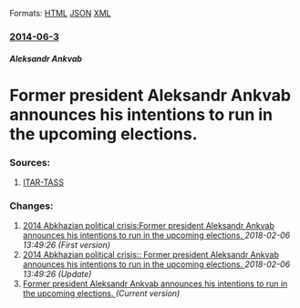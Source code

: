 
Formats: [HTML](/news/2014/06/3/former-president-aleksandr-ankvab-announces-his-intentions-to-run-in-the-upcoming-elections.html)  [JSON](/news/2014/06/3/former-president-aleksandr-ankvab-announces-his-intentions-to-run-in-the-upcoming-elections.json)  [XML](/news/2014/06/3/former-president-aleksandr-ankvab-announces-his-intentions-to-run-in-the-upcoming-elections.xml)  

### [2014-06-3](/news/2014/06/3/index.md)

##### Aleksandr Ankvab
# Former president Aleksandr Ankvab announces his intentions to run in the upcoming elections. 




### Sources:

1. [ITAR-TASS](http://en.itar-tass.com/world/734434)

### Changes:

1. [2014 Abkhazian political crisis:Former president Aleksandr Ankvab announces his intentions to run in the upcoming elections. ](/news/2014/06/3/2014-abkhazian-political-crisis-pformer-president-aleksandr-ankvab-announces-his-intentions-to-run-in-the-upcoming-elections.md) _2018-02-06 13:49:26 (First version)_
2. [2014 Abkhazian political crisis:: Former president Aleksandr Ankvab announces his intentions to run in the upcoming elections. ](/news/2014/06/3/2014-abkhazian-political-crisis-former-president-aleksandr-ankvab-announces-his-intentions-to-run-in-the-upcoming-elections.md) _2018-02-06 13:49:26 (Update)_
2. [Former president Aleksandr Ankvab announces his intentions to run in the upcoming elections. ](/news/2014/06/3/former-president-aleksandr-ankvab-announces-his-intentions-to-run-in-the-upcoming-elections.md) _(Current version)_
